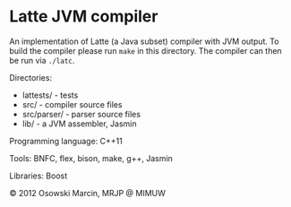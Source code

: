 Latte JVM compiler
==================

An implementation of Latte (a Java subset) compiler with JVM output.
To build the compiler please run `make` in this directory.
The compiler can then be run via `./latc`.

Directories:
   * lattests/    - tests
   * src/         - compiler source files
   * src/parser/  - parser source files
   * lib/         - a JVM assembler, Jasmin

Programming language: C++11

Tools: BNFC, flex, bison, make, g++, Jasmin

Libraries: Boost


&copy; 2012 Osowski Marcin, MRJP @ MIMUW
